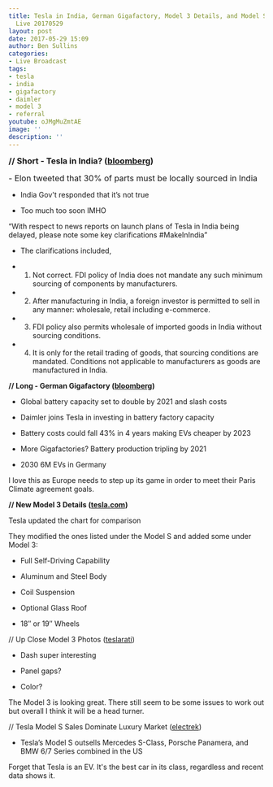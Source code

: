 ```yaml
---
title: Tesla in India, German Gigafactory, Model 3 Details, and Model S Sales | Teslanomics
  Live 20170529
layout: post
date: 2017-05-29 15:09
author: Ben Sullins
categories:
- Live Broadcast
tags:
- tesla
- india
- gigafactory
- daimler
- model 3
- referral
youtube: oJMgMuZmtAE
image: ''
description: ''
---
```



<span style="font-size: 1rem;"><b>// Short - Tesla in India? (<a href="https://www.bloombergquint.com/business/2017/05/23/government-to-tesla-no-local-sourcing-required-for-manufacturing-in-india">bloomberg</a>)</b></span>

<span style="font-size: 1rem;">- Elon tweeted that 30% of parts must be locally sourced in India</span>

- India Gov't responded that it’s not true

- Too much too soon IMHO

“With respect to news reports on launch plans of Tesla in India being delayed, please note some key clarifications #MakeInIndia”

* The clarifications included,

* 1. Not correct. FDI policy of India does not mandate any such minimum sourcing of components by manufacturers.

* 2. After manufacturing in India, a foreign investor is permitted to sell in any manner: wholesale, retail including e-commerce.

* 3. FDI policy also permits wholesale of imported goods in India without sourcing conditions.

* 4. It is only for the retail trading of goods, that sourcing conditions are mandated. Conditions not applicable to manufacturers as goods are manufactured in India.

**// Long - German Gigafactory ([bloomberg](https://www.bloomberg.com/news/articles/2017-05-22/move-over-tesla-europe-s-building-its-own-battery-gigafactories))**

- Global battery capacity set to double by 2021 and slash costs

- Daimler joins Tesla in investing in battery factory capacity

- Battery costs could fall 43% in 4 years making EVs cheaper by 2023

- More Gigafactories? Battery production tripling by 2021

- 2030 6M EVs in Germany

I love this as Europe needs to step up its game in order to meet their Paris Climate agreement goals.

**// New Model 3 Details ([tesla.com](https://www.tesla.com/compare))**

Tesla updated the chart for comparison

They modified the ones listed under the Model S and added some under Model 3:

* Full Self-Driving Capability

* Aluminum and Steel Body

* Coil Suspension

* Optional Glass Roof

* 18″ or 19″ Wheels

// Up Close Model 3 Photos ([teslarati](http://www.teslarati.com/tesla-model-3-interior-dashboard-center-console/))

- Dash super interesting

- Panel gaps?

- Color?

The Model 3 is looking great. There still seem to be some issues to work out but overall I think it will be a head turner.

// Tesla Model S Sales Dominate Luxury Market ([electrek](https://electrek.co/2017/05/26/tesls-model-s-leading-us-large-luxury-segment/))

- Tesla’s Model S outsells Mercedes S-Class, Porsche Panamera, and BMW 6/7 Series combined in the US

Forget that Tesla is an EV. It's the best car in its class, regardless and recent data shows it.